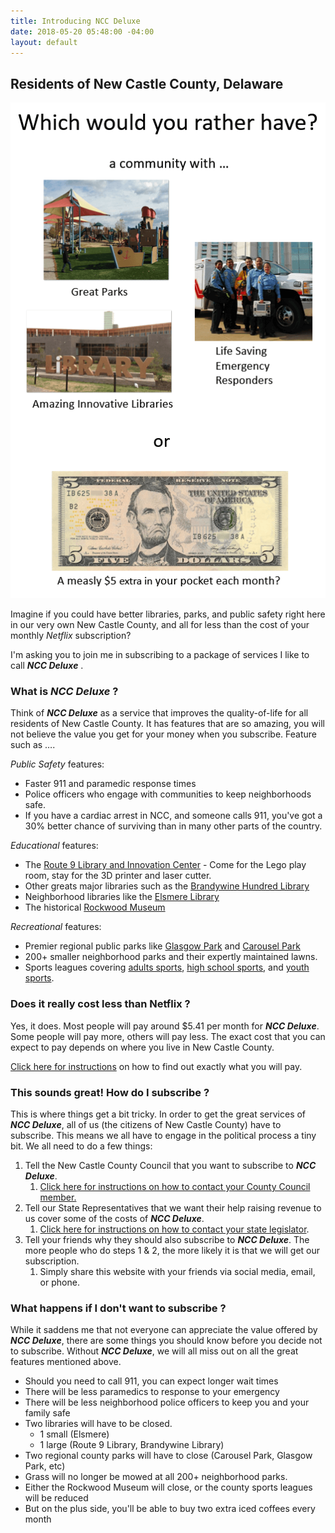 ```yaml
---
title: Introducing NCC Deluxe
date: 2018-05-20 05:48:00 -04:00
layout: default
---
```


## Residents of New Castle County, Delaware

![would-you-rather.png](/uploads/would-you-rather.png)

Imagine if you could have better libraries, parks, and public safety right here in our very own New Castle County, and all for less than the cost of your monthly _Netflix_ subscription?

I'm asking you to join me in subscribing to a package of services I like to call **_NCC Deluxe_** .


### What is **_NCC Deluxe_** ?

Think of **_NCC Deluxe_** as a service that improves the quality-of-life for all residents of New Castle County. It has features that are so amazing, you will not believe the value you get for your money when you subscribe. Feature such as ….

_Public Safety_ features:


*   Faster 911 and paramedic response times
*   Police officers who engage with communities to keep neighborhoods safe.
*   If you have a cardiac arrest in NCC, and someone calls 911, you've got a 30% better chance of surviving than in many other parts of the country.

_Educational_ features:



*   The [Route 9 Library and Innovation Center](http://www.nccde.org/1389/Route-9-Library-Innovation-Center) - Come for the Lego play room, stay for the 3D printer and laser cutter.
*   Other greats major libraries such as the [Brandywine Hundred Library](http://www.nccde.org/294/Brandywine-Hundred-Library) 
*   Neighborhood libraries like the [Elsmere Library](http://www.nccde.org/327/Elsmere-Library)
*   The historical [Rockwood Museum](http://nccde.org/431/Rockwood-Park-Museum)

_Recreational_ features:



*   Premier regional public parks like [Glasgow Park](http://www.nccde.org/912/Glasgow-Regional-Park) and [Carousel Park](http://www.nccde.org/425/Carousel-Park-Equestrian-Center)
*   200+ smaller neighborhood parks and their expertly maintained lawns.
*   Sports leagues covering [adults sports](http://www.nccde.org/513/Adult-Sports), [high school sports](http://www.nccde.org/514/High-School-Sports), and [youth sports](http://www.nccde.org/515/Youth-Sports).


### Does it really cost less than Netflix ?


Yes, it does. Most people will pay around $5.41 per month for **_NCC Deluxe_**. Some people will pay more, others will pay less. The exact cost that you can expect to pay depends on where you live in New Castle County. 


[Click here for instructions](/how-much-will-a-monthly-subscription-to-ncc-deluxe-cost-me) on how to find out exactly what you will pay.


### This sounds great! How do I subscribe ?

This is where things get a bit tricky. In order to get the great services of **_NCC Deluxe_**, all of us (the citizens of New Castle County) have to subscribe. This means we all have to engage in the political process a tiny bit. We all need to do a few things:


1.  Tell the New Castle County Council that you want to subscribe to **_NCC Deluxe_**.
    1.  [Click here for instructions on how to contact your County Council member.](/contact-your-ncc-council-member)
1.  Tell our State Representatives that we want their help raising revenue to us cover some of the costs of **_NCC Deluxe_**.
    1.  [Click here for instructions on how to contact your state legislator](/contact-your-state-legislature).
1.  Tell your friends why they should also subscribe to **_NCC Deluxe_**. The more people who do steps 1 & 2, the more likely it is that we will get our subscription.
    1.  Simply share this website with your friends via social media, email, or phone. 


### What happens if I don't want to subscribe ?

While it saddens me that not everyone can appreciate the value offered by **_NCC Deluxe_**, there are some things you should know before you decide not to subscribe. Without **_NCC Deluxe_**, we will all miss out on all the great features mentioned above.


*   Should you need to call 911, you can expect longer wait times
*   There will be less paramedics to response to your emergency
*   There will be less neighborhood police officers to keep you and your family safe
*   Two libraries will have to be closed. 
    *   1 small (Elsmere)
    *   1 large (Route 9 Library, Brandywine Library)
*   Two regional county parks will have to close (Carousel Park, Glasgow Park, etc)
*   Grass will no longer be mowed at all 200+ neighborhood parks.
*   Either the Rockwood Museum will close, or the county sports leagues will be reduced
*   But on the plus side, you'll be able to buy two extra iced coffees every month
